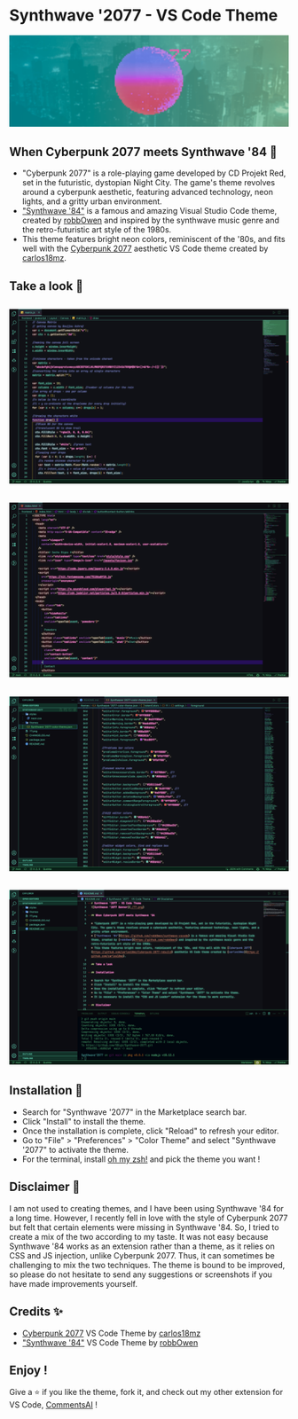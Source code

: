 # Synthwave '2077 - VS Code Theme

![Synthwave '2077 Banner](https://github.com/SBigz/Synthwave-2077/blob/main/77.png)

## When Cyberpunk 2077 meets Synthwave '84 🦾

- "Cyberpunk 2077" is a role-playing game developed by CD Projekt Red, set in the futuristic, dystopian Night City. The game's theme revolves around a cyberpunk aesthetic, featuring advanced technology, neon lights, and a gritty urban environment.
- ["Synthwave '84"](https://github.com/robb0wen/synthwave-vscode) is a famous and amazing Visual Studio Code theme, created by [robbOwen](https://github.com/robb0wen) and inspired by the synthwave music genre and the retro-futuristic art style of the 1980s.
- This theme features bright neon colors, reminiscent of the '80s, and fits well with the [Cyberpunk 2077](https://github.com/carlos18mz/Cyberpunk-2077-rebuild) aesthetic VS Code theme created by [carlos18mz](https://github.com/carlos18mz).

## Take a look 🤖

## ![Synthwave '2077 Preview 1](https://github.com/SBigz/Synthwave-2077/blob/main/preview1.png)

## ![Synthwave '2077 Preview 2](https://github.com/SBigz/Synthwave-2077/blob/main/preview2.png)

## ![Synthwave '2077 Preview 3](https://github.com/SBigz/Synthwave-2077/blob/main/preview3.png)

## ![Synthwave '2077 Preview 4](https://github.com/SBigz/Synthwave-2077/blob/main/preview4.png)

## Installation 🔩

- Search for "Synthwave '2077" in the Marketplace search bar.
- Click "Install" to install the theme.
- Once the installation is complete, click "Reload" to refresh your editor.
- Go to "File" > "Preferences" > "Color Theme" and select "Synthwave '2077" to activate the theme.
- For the terminal, install [oh my zsh!](https://github.com/ohmyzsh/ohmyzsh) and pick the theme you want !

## Disclaimer 👀

I am not used to creating themes, and I have been using Synthwave '84 for a long time. However, I recently fell in love with the style of Cyberpunk 2077 but felt that certain elements were missing in Synthwave '84. So, I tried to create a mix of the two according to my taste. It was not easy because Synthwave '84 works as an extension rather than a theme, as it relies on CSS and JS injection, unlike Cyberpunk 2077. Thus, it can sometimes be challenging to mix the two techniques. The theme is bound to be improved, so please do not hesitate to send any suggestions or screenshots if you have made improvements yourself.

## Credits ✨

- [Cyberpunk 2077](https://github.com/carlos18mz/Cyberpunk-2077-rebuild) VS Code Theme by [carlos18mz](https://github.com/carlos18mz)
- ["Synthwave '84"](https://github.com/robb0wen/synthwave-vscode) VS Code Theme by [robbOwen](https://github.com/robb0wen)

## Enjoy !

Give a ⭐️ if you like the theme, fork it, and check out my other extension for VS Code, [CommentsAI](https://github.com/SBigz/CommentsAI) !
